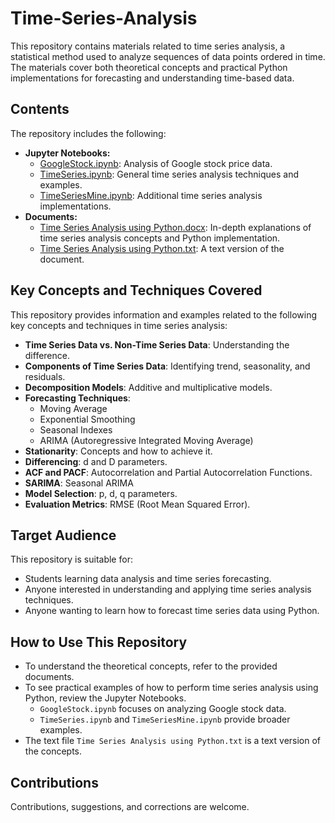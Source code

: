 # Time-Series-Analysis

This repository contains materials related to time series analysis, a statistical method used to analyze sequences of data points ordered in time.  The materials cover both theoretical concepts and practical Python implementations for forecasting and understanding time-based data.

## Contents

The repository includes the following:

* **Jupyter Notebooks:**
    * [GoogleStock.ipynb](./GoogleStock.ipynb):  Analysis of Google stock price data.
    * [TimeSeries.ipynb](./TimeSeries.ipynb):  General time series analysis techniques and examples.
    * [TimeSeriesMine.ipynb](./TimeSeriesMine.ipynb):  Additional time series analysis implementations.
* **Documents:**
    * [Time Series Analysis using Python.docx](./Time%20Series%20Analysis%20using%20Python.docx):  In-depth explanations of time series analysis concepts and Python implementation.
    * [Time Series Analysis using Python.txt](./Time%20Series%20Analysis%20using%20Python.txt):  A text version of the document.

## Key Concepts and Techniques Covered

This repository provides information and examples related to the following key concepts and techniques in time series analysis:

* **Time Series Data vs. Non-Time Series Data**: Understanding the difference.
* **Components of Time Series Data**: Identifying trend, seasonality, and residuals.
* **Decomposition Models**: Additive and multiplicative models.
* **Forecasting Techniques**:
    * Moving Average
    * Exponential Smoothing
    * Seasonal Indexes
    * ARIMA (Autoregressive Integrated Moving Average)
* **Stationarity**: Concepts and how to achieve it.
* **Differencing**:  d and D parameters.
* **ACF and PACF**:  Autocorrelation and Partial Autocorrelation Functions.
* **SARIMA**: Seasonal ARIMA
* **Model Selection**: p, d, q parameters.
* **Evaluation Metrics**:  RMSE (Root Mean Squared Error).

## Target Audience

This repository is suitable for:

* Students learning data analysis and time series forecasting.
* Anyone interested in understanding and applying time series analysis techniques.
* Anyone wanting to learn how to forecast time series data using Python.

## How to Use This Repository

* To understand the theoretical concepts, refer to the provided documents.
* To see practical examples of how to perform time series analysis using Python, review the Jupyter Notebooks.
    * `GoogleStock.ipynb` focuses on analyzing Google stock data.
    * `TimeSeries.ipynb` and `TimeSeriesMine.ipynb` provide broader examples.
* The text file `Time Series Analysis using Python.txt` is a text version of the concepts.


## Contributions

Contributions, suggestions, and corrections are welcome.
